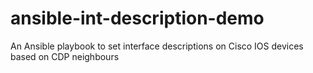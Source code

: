 # ansible-int-description-demo
An Ansible playbook to set interface descriptions on Cisco IOS devices based on CDP neighbours
